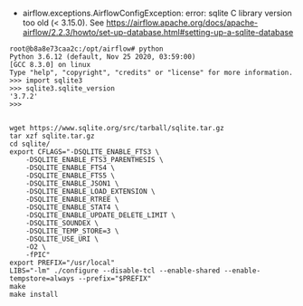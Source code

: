 - airflow.exceptions.AirflowConfigException: error: sqlite C library version too old (< 3.15.0). See https://airflow.apache.org/docs/apache-airflow/2.2.3/howto/set-up-database.html#setting-up-a-sqlite-database
```shell
root@b8a8e73caa2c:/opt/airflow# python
Python 3.6.12 (default, Nov 25 2020, 03:59:00)
[GCC 8.3.0] on linux
Type "help", "copyright", "credits" or "license" for more information.
>>> import sqlite3
>>> sqlite3.sqlite_version
'3.7.2'
>>>


wget https://www.sqlite.org/src/tarball/sqlite.tar.gz
tar xzf sqlite.tar.gz
cd sqlite/
export CFLAGS="-DSQLITE_ENABLE_FTS3 \
    -DSQLITE_ENABLE_FTS3_PARENTHESIS \
    -DSQLITE_ENABLE_FTS4 \
    -DSQLITE_ENABLE_FTS5 \
    -DSQLITE_ENABLE_JSON1 \
    -DSQLITE_ENABLE_LOAD_EXTENSION \
    -DSQLITE_ENABLE_RTREE \
    -DSQLITE_ENABLE_STAT4 \
    -DSQLITE_ENABLE_UPDATE_DELETE_LIMIT \
    -DSQLITE_SOUNDEX \
    -DSQLITE_TEMP_STORE=3 \
    -DSQLITE_USE_URI \
    -O2 \
    -fPIC"
export PREFIX="/usr/local"
LIBS="-lm" ./configure --disable-tcl --enable-shared --enable-tempstore=always --prefix="$PREFIX"
make
make install
```

